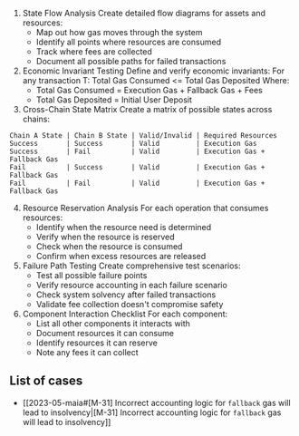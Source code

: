 1. State Flow Analysis Create detailed flow diagrams for assets and resources:
	- Map out how gas moves through the system
	- Identify all points where resources are consumed
	- Track where fees are collected
	- Document all possible paths for failed transactions
2. Economic Invariant Testing Define and verify economic invariants:
	For any transaction T:
	Total Gas Consumed <= Total Gas Deposited
	Where:
	- Total Gas Consumed = Execution Gas + Fallback Gas + Fees
	- Total Gas Deposited = Initial User Deposit
3. Cross-Chain State Matrix Create a matrix of possible states across chains:
```text
Chain A State | Chain B State | Valid/Invalid | Required Resources
Success       | Success       | Valid         | Execution Gas
Success       | Fail          | Valid         | Execution Gas + Fallback Gas
Fail          | Success       | Valid         | Execution Gas + Fallback Gas
Fail          | Fail          | Valid         | Execution Gas + Fallback Gas
```
4. Resource Reservation Analysis For each operation that consumes resources:
	- Identify when the resource need is determined
	- Verify when the resource is reserved
	- Check when the resource is consumed
	- Confirm when excess resources are released
5. Failure Path Testing Create comprehensive test scenarios:
	- Test all possible failure points
	- Verify resource accounting in each failure scenario 
	- Check system solvency after failed transactions
	- Validate fee collection doesn't compromise safety
6. Component Interaction Checklist For each component:
	- List all other components it interacts with
	- Document resources it can consume
	- Identify resources it can reserve
	- Note any fees it can collect




## List of cases
- [[2023-05-maia#[M-31] Incorrect accounting logic for `fallback` gas will lead to insolvency|[M-31] Incorrect accounting logic for `fallback` gas will lead to insolvency]]